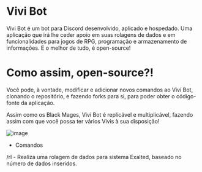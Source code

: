 # Vivi Bot

Vivi Bot é um bot para Discord desenvolvido, aplicado e hospedado. Uma aplicação que irá lhe ceder apoio em suas rolagens de dados e em funcionalidades para jogos de RPG, programação e armazenamento de informações. E o melhor de tudo, é open-source! 

# Como assim, open-source?!

Você pode, à vontade, modificar e adicionar novos comandos ao Vivi Bot, clonando o repositório, e fazendo forks para si, para poder obter o código-fonte da aplicação.

Assim como os Black Mages, Vivi Bot é replicável e multiplicável, fazendo assim com que você possa ter vários Vivis à sua disposição!

![image](https://github.com/daviebatista/vivi-bot/assets/91736880/5425021a-69c1-4bfb-902f-4f145141639c)


* Comandos

/rl - Realiza uma rolagem de dados para sistema Exalted, baseado no número de dados inseridos.
